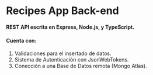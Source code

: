# Recipes App Back-end

**REST API escrita en Express, Node.js, y TypeScript.**

#### Cuenta con:
1. Validaciones para el insertado de datos.
2. Sistema de Autenticación con JsonWebTokens.
3. Conección a una Base de Datos remota (Mongo Atlas).
